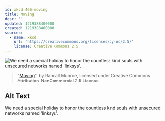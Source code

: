 ```yaml
---
id: xkcd.466-moving
title: Moving
desc: ''
updated: 1219388400000
created: 1219388400000
sources:
  - name: xkcd
    url: 'https://creativecommons.org/licenses/by-nc/2.5/'
    license: Creative Commons 2.5
---
```

![We need a special holiday to honor the countless kind souls with unsecured networks named 'linksys'.](https://imgs.xkcd.com/comics/moving.png)
> "[Moving](https://xkcd.com/466/)", by Randall Munroe, licensed under Creative Commons Attribution-NonCommercial 2.5 License

## Alt Text
We need a special holiday to honor the countless kind souls with unsecured networks named 'linksys'.
